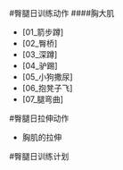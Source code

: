 #臀腿日训练动作
####胸大肌
- [01_箭步蹲]
- [02_臀桥]
- [03_深蹲]
- [04_驴踢]
- [05_小狗撒尿]
- [06_抱凳子飞]
- [07_腿弯曲]

#臀腿日拉伸动作
- 胸肌的拉伸

#臀腿日训练计划

